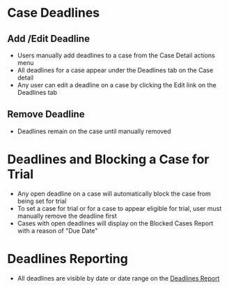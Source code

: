 # Case Deadlines
## Add /Edit Deadline
* Users manually add deadlines to a case from the Case Detail actions menu
* All deadlines for a case appear under the Deadlines tab on the Case detail
* Any user can edit a deadline on a case by clicking the Edit link on the Deadlines tab

## Remove Deadline  
 * Deadlines remain on the case until manually removed

# Deadlines and Blocking a Case for Trial
* Any open deadline on a case will automatically block the case from being set for trial
* To set a case for trial or for a case to appear eligible for trial, user must manually remove the deadline first
* Cases with open deadlines will display on the Blocked Cases Report with a reason of "Due Date"

# Deadlines Reporting
* All deadlines are visible by date or date range on the [Deadlines Report](https://github.com/flexion/ef-cms/wiki/Reports)
